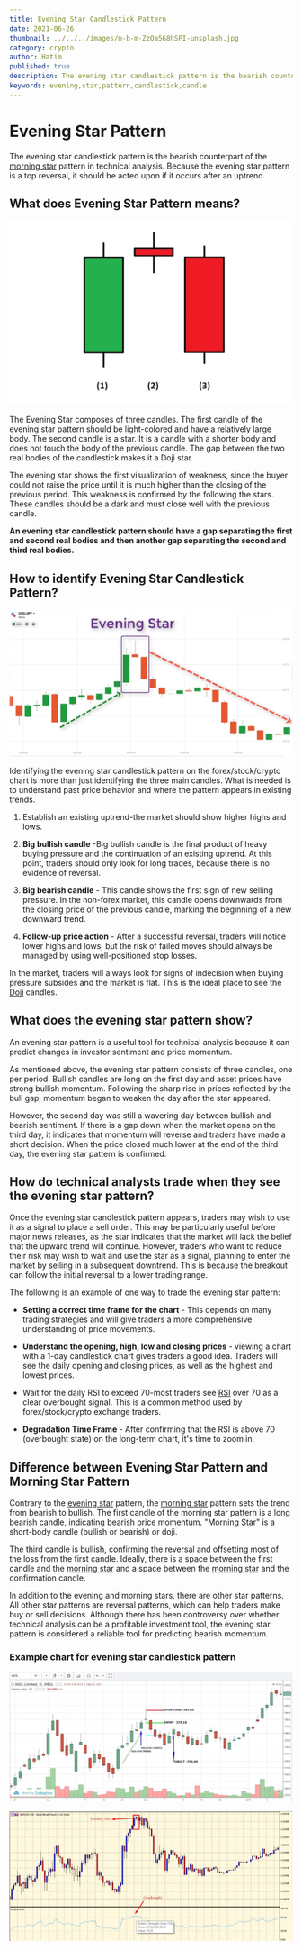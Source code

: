 ```yaml
---
title: Evening Star Candlestick Pattern
date: 2021-06-26
thumbnail: ../../../images/m-b-m-ZzOa5G8hSPI-unsplash.jpg
category: crypto
author: Hatim
published: true
description: The evening star candlestick pattern is the bearish counterpart of the morning star pattern in technical analysis. Because the evening star pattern is a top reversal, it should be acted upon if it occurs after an uptrend
keywords: evening,star,pattern,candlestick,candle
---
```


# Evening Star Pattern

The evening star candlestick pattern is the bearish counterpart of the [morning star](https://anothertechs.com/crypto/morning-star/) pattern in technical analysis. Because the evening star pattern is a top reversal, it should be acted upon if it occurs after an uptrend.

## What does Evening Star Pattern means?

![Evening Star Candlestick Pattern](./evening-star.webp)

The Evening Star composes of three candles. The first candle of the evening star pattern should be light-colored and have a relatively large body. The second candle is a star. It is a candle with a shorter body and does not touch the body of the previous candle. The gap between the two real bodies of the candlestick makes it a Doji star.

The evening star shows the first visualization of weakness, since the buyer could not raise the price until it is much higher than the closing of the previous period. This weakness is confirmed by the following the stars. These candles should be a dark and must close well with the previous candle.

**An evening star candlestick pattern should have a gap separating the first and second real bodies and then another gap separating the second and third real bodies.**

## How to identify Evening Star Candlestick Pattern?

![Identify Evening Star](./identify-evening-star.webp)

Identifying the evening star candlestick pattern on the forex/stock/crypto chart is more than just identifying the three main candles. What is needed is to understand past price behavior and where the pattern appears in existing trends.

1. Establish an existing uptrend-the market should show higher highs and lows.

2. **Big bullish candle** -Big bullish candle is the final product of heavy buying pressure and the continuation of an existing uptrend. At this point, traders should only look for long trades, because there is no evidence of reversal.

3. **Big bearish candle** - This candle shows the first sign of new selling pressure. In the non-forex market, this candle opens downwards from the closing price of the previous candle, marking the beginning of a new downward trend.

4. **Follow-up price action** - After a successful reversal, traders will notice lower highs and lows, but the risk of failed moves should always be managed by using well-positioned stop losses.

In the market, traders will always look for signs of indecision when buying pressure subsides and the market is flat. This is the ideal place to see the [Doji](https://en.wikipedia.org/wiki/Doji) candles.

## What does the evening star pattern show?

An evening star pattern is a useful tool for technical analysis because it can predict changes in investor sentiment and price momentum.

As mentioned above, the evening star pattern consists of three candles, one per period. Bullish candles are long on the first day and asset prices have strong bullish momentum. Following the sharp rise in prices reflected by the bull gap, momentum began to weaken the day after the star appeared.

However, the second day was still a wavering day between bullish and bearish sentiment. If there is a gap down when the market opens on the third day, it indicates that momentum will reverse and traders have made a short decision. When the price closed much lower at the end of the third day, the evening star pattern is confirmed.

## How do technical analysts trade when they see the evening star pattern?

Once the evening star candlestick pattern appears, traders may wish to use it as a signal to place a sell order. This may be particularly useful before major news releases, as the star indicates that the market will lack the belief that the upward trend will continue. However, traders who want to reduce their risk may wish to wait and use the star as a signal, planning to enter the market by selling in a subsequent downtrend. This is because the breakout can follow the initial reversal to a lower trading range.

The following is an example of one way to trade the evening star pattern:

- **Setting a correct time frame for the chart** - This depends on many trading strategies and will give traders a more comprehensive understanding of price movements.

- **Understand the opening, high, low and closing prices** - viewing a chart with a 1-day candlestick chart gives traders a good idea. Traders will see the daily opening and closing prices, as well as the highest and lowest prices.

- Wait for the daily RSI to exceed 70-most traders see [RSI](https://en.wikipedia.org/wiki/Relative_strength_index) over 70 as a clear overbought signal. This is a common method used by forex/stock/crypto exchange traders.

- **Degradation Time Frame** - After confirming that the RSI is above 70 (overbought state) on the long-term chart, it's time to zoom in.

## Difference between Evening Star Pattern and Morning Star Pattern

Contrary to the [evening star](https://anothertechs.com/crypto/evening-star/)  pattern, the [morning star](https://anothertechs.com/crypto/morning-star/) pattern sets the trend from bearish to bullish. The first candle of the morning star pattern is a long bearish candle, indicating bearish price momentum. "Morning Star" is a short-body candle (bullish or bearish) or doji.

The third candle is bullish, confirming the reversal and offsetting most of the loss from the first candle. Ideally, there is a space between the first candle and the [morning star](https://anothertechs.com/crypto/morning-star/) and a space between the [morning star](https://anothertechs.com/crypto/morning-star/) and the confirmation candle.

In addition to the evening and morning stars, there are other star patterns. All other star patterns are reversal patterns, which can help traders make buy or sell decisions. Although there has been controversy over whether technical analysis can be a profitable investment tool, the evening star pattern is considered a reliable tool for predicting bearish momentum.

### Example chart for evening star candlestick pattern

![Evening Star Pattern Example 1 ](./evening-star-candlestick-example1.webp)

![Evening Star Pattern Example 2 ](./evening-start-exampel2.webp)
